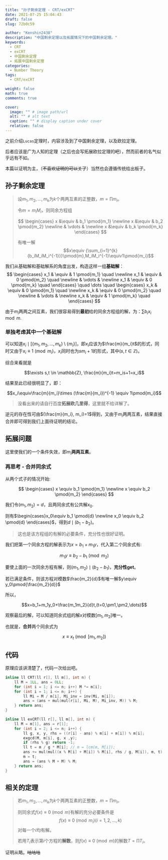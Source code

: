 ```yaml
---
title: "孙子剩余定理 - CRT/exCRT"
date: 2021-07-25 15:04:43
draft: false
slug: 72b0c59

author: "Kenshin2438"
description: "中国剩余定理以及拓展情况下的中国剩余定理。"
keywords: 
  - CRT
  - exCRT
  - 中国剩余定理
  - 拓展中国剩余定理
categories:
  - Number Theory
tags:
  - CRT/exCRT

weight: false
math: true
comments: true

cover:
  image: "" # image path/url
  alt: "" # alt text
  caption: "" # display caption under cover
  relative: false
---
```


之前介绍`Lucas`定理时，内容涉及到了中国剩余定理，以及欧拉定理。

后者应该是广为人知的定理（之后也会写拓展欧拉定理的~~吧~~），然而前者的名气似乎远有不如。

本篇以证明为主，（~~不喜欢证明的可以关了~~）当然也会遵循传统给出板子。

<!--more-->

## 孙子剩余定理

> 设$m_1,m_2,\dots,m_k$为$k$个两两互素的正整数，$m=\prod{m_i}$。
>
> 令$m=m_iM_i$，则同余方程组
>
> $$
> \begin{cases}
> x &\equiv & b_1 \pmod{m_1} \newline
> x &\equiv & b_2 \pmod{m_2} \newline 
> & \vdots & \newline 
> x &\equiv & b_k \pmod{m_k} 
> \end{cases}
> $$
> 
> 有唯一解
> $$x\equiv {\sum_{i=1}^{k}{b_iM_iM_i^{-1}}}\pmod{m},M_iM_i^{-1}\equiv1\pmod{m_i}$$

我们从基础解和基础解系的角度出发，构造这样一组**基础解**：
$$
\begin{cases}
x_1 & \equiv & 1 \pmod{m_1} \quad \newline
x_1 & \equiv & 0 \pmod{m_2} \quad \newline
& \vdots & \newline
x_1 & \equiv & 0 \pmod{m_k} \quad 
\end{cases}
\quad \dots \quad
\begin{cases}
x_k & \equiv & 0 \pmod{m_1} \quad \newline
x_k & \equiv & 0 \pmod{m_2} \quad \newline
& \vdots & \newline
x_k & \equiv & 1 \pmod{m_k} \quad 
\end{cases}
$$

由于$m_i$两两之间互素，我们很容易得到**最初**给的同余方程组的解，为：$\sum{b_ix_i}\mod m$.

### 单独考虑其中一个基础解

可以知道$x_i\mid [\{m_1,m_2,\dots,m_k\} \setminus \{ m_i\}]$，即$x_i$应该为$\frac{m}{m_i}t$的形式，同时又由于$x_i\equiv 1\pmod{m_i}$，$x_i$同时也为$sm_i+1$的形式，其中($s,t\in \mathbb{Z}$)。

综合来看就是

$$\exists s,t \in \mathbb{Z}, \frac{m}{m_i}t=m_is+1=x_i$$

结果至此已经很明显了，即：

$$x_i\equiv\frac{m}{m_i}\times (\frac{m}{m_i})^{-1} \equiv 1\pmod{m_i}$$

> 没看出来的请自行百度**拓展欧几里得**，这里就不给详解了。

逆元的存在性可由$(\frac{m}{m_i}, m_i)=1$得到，又由于$m_i$两两互素，结果直接合并即可得到我们上面待证明的结论。

## 拓展问题
这里使我们的一个条件失效，即$m_i$**两两互素**。

### 再思考 - 合并同余式
从两个式子的情况开始:

$$
\begin{cases}
x \equiv b_1 \pmod{m_1} \newline
x \equiv b_2 \pmod{m_2}
\end{cases}
$$

我们令$(m_1, m_2)=d$，且两同余式有公共解$x_0$.

则有$\begin{cases}x_0\equiv b_1 \pmod{d} \newline x_0 \equiv b_2 \pmod{d} \end{cases}$，得到$d\mid(b_1-b_2)$。

> 这也是该方程组的有解的必要条件，充分性也很好证明。

我们把第一个同余方程的解表示为$x=b_1+m_1y$，代入第二个同余式有:

$$m_1y\equiv b_2-b_1\pmod{m_2}$$

要使上面的一次同余方程有解，则$(m_1,m_2)\mid (b_2-b_1)$，**充分性get**。

若已满足条件，则该方程对模数$\frac{m_2}{d}$有唯一解$y\equiv y_0\pmod{\frac{m_2}{d}}$

所以，

$$x=b_1+m_1y_0+\frac{m_1m_2}{d}t,(t=0,\pm1,\pm2,\dots)$$

观察最后的解，可以知道同余式组的解$x$对模数$[m_1,m_2]$唯一。

也就是，**合并**两个同余式为

$$x\equiv x_t\pmod{[m_1,m_2]}$$

## 代码

原理应该讲清楚了，代码一次给出吧。


```cpp CRT/exCRT
inline ll CRT(ll r[], ll m[], int n) {
	ll M = 1LL, ans = 0LL;
	for (int i = 1; i <= n; i++) M *= m[i];
	for (int i = 1; i <= n; i++) { 
		ll Mi = M / m[i], Mi_inv = inv(Mi, m[i]);
		ans = (ans + mul(mul(r[i], Mi, M), Mi_inv, M)) % M;
	} return ans;
}

inline ll exCRT(ll r[], ll m[], int n) {
	ll M = m[1], ans = r[1];
	for (int i = 2; i <= n; i++) {
		ll g, x, y, rhs = ((r[i] - ans) % m[i] + m[i]) % m[i];
		exgcd(M, m[i], g, x ,y);
		if (rhs % g) return -1;
		ll t = m / g * M[i]; // m = lcm(m, M[i]);
		ans += mul(mul((x % M[i] + M[i]) % M[i], rhs / g, M[i]), m, t); 
		m = t;
		ans = (ans % M + M) % M;
	} return ans;
}
```

## 相关的定理

> 若$m_1,m_2,\dots,m_k$为$k$个两两互素的正整数，$m=\prod{m_i}$。
> 
> 则同余式$f(x)\equiv0\pmod{m}$有解的充分必要条件是
> $$f(x)\equiv0\pmod{m_i}(i=1,2,\dots,k)$$
> 对每一个$i$均有解。
> 
> 若用$T_i$表示第$i$个方程的**解数**，则$f(x)\equiv0\pmod{m}$的解数$T=\prod{T_i}$。

证明从略。~~咕咕咕~~